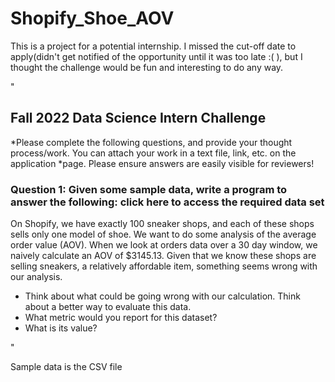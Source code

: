 # Shopify_Shoe_AOV

This is a project for a potential internship. I missed the cut-off date to apply(didn't get notified of the opportunity until it was too late :( ), 
but I thought the challenge would be fun and interesting
to do any way. 


"
## Fall 2022 Data Science Intern Challenge 

*Please complete the following questions, and provide your thought process/work. You can attach your work in a text file, link, etc. on the application *page. Please ensure answers are easily visible for reviewers!


### Question 1: Given some sample data, write a program to answer the following: click here to access the required data set

On Shopify, we have exactly 100 sneaker shops, and each of these shops sells only one model of shoe. We want to do some analysis of the average order value (AOV). When we look at orders data over a 30 day window, we naively calculate an AOV of $3145.13. Given that we know these shops are selling sneakers, a relatively affordable item, something seems wrong with our analysis. 

* Think about what could be going wrong with our calculation. Think about a better way to evaluate this data. 
* What metric would you report for this dataset?
* What is its value?

"

Sample data is the CSV file
